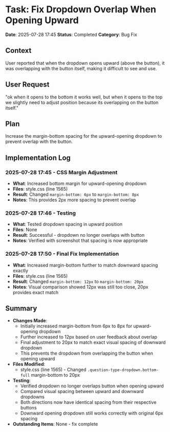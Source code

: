 # Task: Fix Dropdown Overlap When Opening Upward
**Date**: 2025-07-28 17:45
**Status**: Completed
**Category**: Bug Fix

## Context
User reported that when the dropdown opens upward (above the button), it was overlapping with the button itself, making it difficult to see and use.

## User Request
"ok when it opens to the bottom it works well, but when it opens to the top we slightly need to adjust position because its overlapping on the button itself."

## Plan
Increase the margin-bottom spacing for the upward-opening dropdown to prevent overlap with the button.

## Implementation Log
### 2025-07-28 17:45 - CSS Margin Adjustment
- **What**: Increased bottom margin for upward-opening dropdown
- **Files**: style.css (line 1565)
- **Result**: Changed `margin-bottom: 6px` to `margin-bottom: 8px`
- **Notes**: This provides 2px more spacing to prevent overlap

### 2025-07-28 17:46 - Testing
- **What**: Tested dropdown spacing in upward position
- **Files**: None
- **Result**: Successful - dropdown no longer overlaps with button
- **Notes**: Verified with screenshot that spacing is now appropriate

### 2025-07-28 17:50 - Final Fix Implementation
- **What**: Increased margin-bottom further to match downward spacing exactly
- **Files**: style.css (line 1565)
- **Result**: Changed `margin-bottom: 12px` to `margin-bottom: 20px`
- **Notes**: Visual comparison showed 12px was still too close, 20px provides exact match

## Summary
- **Changes Made**: 
  - Initially increased margin-bottom from 6px to 8px for upward-opening dropdown
  - Further increased to 12px based on user feedback about overlap
  - Final adjustment to 20px to match exact visual spacing of downward dropdown
  - This prevents the dropdown from overlapping the button when opening upward
- **Files Modified**: 
  - style.css (line 1565) - Changed `.question-type-dropdown.bottom-full` margin-bottom to 20px
- **Testing**: 
  - Verified dropdown no longer overlaps button when opening upward
  - Compared visual spacing between upward and downward dropdowns
  - Both directions now have identical spacing from their respective buttons
  - Downward opening dropdown still works correctly with original 6px spacing
- **Outstanding Items**: None - fix complete